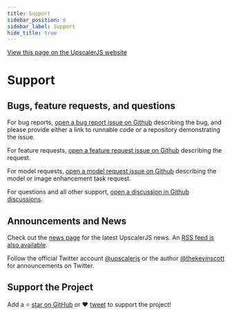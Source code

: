 ```yaml
---
title: Support
sidebar_position: 6
sidebar_label: Support
hide_title: true
---
```


<a class="docs-link" href="https://upscalerjs.com/documentation/support">View this page on the UpscalerJS website</a>

# Support

## Bugs, feature requests, and questions

For bug reports, [open a bug report issue on Github](https://github.com/thekevinscott/UpscalerJS/issues/new?assignees=thekevinscott&labels=bug&projects=&template=bug_report.md&title=) describing the bug, and please provide either a link to runnable code or a repository demonstrating the issue.

For feature requests, [open a feature request issue on Github](https://github.com/thekevinscott/UpscalerJS/issues/new?assignees=thekevinscott&labels=enhancement&projects=&template=feature_request.md&title=) describing the request. 

For model requests, [open a model request issue on Github](https://github.com/thekevinscott/UpscalerJS/issues/new?assignees=thekevinscott&labels=enhancement&projects=&template=model_request.md&title=) describing the model or image enhancement task request.

For questions and all other support, [open a discussion in Github discussions](https://github.com/thekevinscott/UpscalerJS/discussions).

## Announcements and News
Check out the [news page](/news) for the latest UpscalerJS news. An [RSS feed is also available](https://upscalerjs.com/news/rss.xml).

Follow the official Twitter account [@upscalerjs](https://twitter.com/upscalerjs) or the author [@thekevinscott](https://twitter.com/thekevinscott) for announcements on Twitter.

## Support the Project

Add a ⭐️ [star on GitHub](https://github.com/thekevinscott/UpscalerJS) or ❤️ [tweet](https://twitter.com/intent/tweet?url=https%3A%2F%2Fgithub.com%2Fthekevinscott%2Fupscaler&via=thekevinscott&hashtags=image-enhancement,super-resolution,upscaling,tensorflow.js,neural-network,ai) to support the project!
